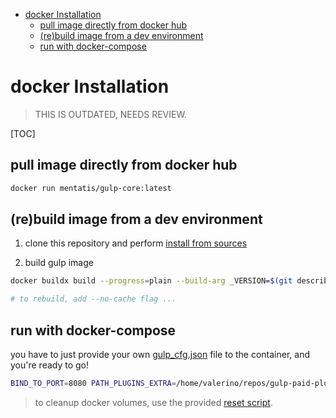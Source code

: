 - [docker Installation](#docker-installation)
  - [pull image directly from docker hub](#pull-image-directly-from-docker-hub)
  - [(re)build image from a dev environment](#rebuild-image-from-a-dev-environment)
  - [run with docker-compose](#run-with-docker-compose)

# docker Installation

> THIS IS OUTDATED, NEEDS REVIEW.

[TOC]

## pull image directly from docker hub

```bash
docker run mentatis/gulp-core:latest
```

## (re)build image from a dev environment

1. clone this repository and perform [install from sources](<./Install Dev.md>)

2. build gulp image

~~~bash
docker buildx build --progress=plain --build-arg _VERSION=$(git describe --tags --always) --rm -t gulp-core .

# to rebuild, add --no-cache flag ...
~~~

## run with docker-compose

you have to just provide your own [gulp_cfg.json](../gulp_cfg_template.json) file to the container, and you're ready to go!

~~~bash
BIND_TO_PORT=8080 PATH_PLUGINS_EXTRA=/home/valerino/repos/gulp-paid-plugins/src/gulp-paid-plugins/plugins PATH_MAPPING_FILES_EXTRA=/home/valerino/repos/gulp-paid-plugins/src/gulp-paid-plugins/mapping_files GULP_CONFIG_PATH=/home/valerino/repos/gulp/gulp_cfg.json docker compose --profile full up
~~~

> to cleanup docker volumes, use the provided [reset script](../reset_docker.sh).
